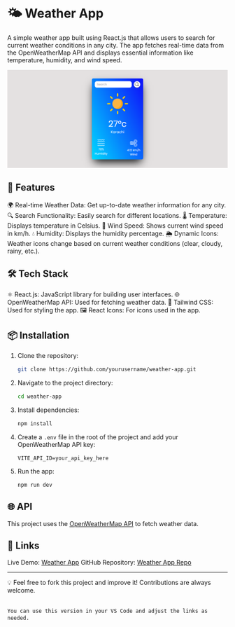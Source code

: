 # 🌤️ Weather App

A simple weather app built using React.js that allows users to search for current weather conditions in any city. The app fetches real-time data from the OpenWeatherMap API and displays essential information like temperature, humidity, and wind speed.

![Weather App Screenshot](./screenshot.png)

## 🚀 Features

🌍 Real-time Weather Data: Get up-to-date weather information for any city.
🔍 Search Functionality: Easily search for different locations.
🌡️ Temperature: Displays temperature in Celsius.
💨 Wind Speed: Shows current wind speed in km/h.
💧 Humidity: Displays the humidity percentage.
🌦️ Dynamic Icons: Weather icons change based on current weather conditions (clear, cloudy, rainy, etc.).

## 🛠️ Tech Stack

⚛️ React.js: JavaScript library for building user interfaces.
🌐 OpenWeatherMap API: Used for fetching weather data.
🎨 Tailwind CSS: Used for styling the app.
🖼️ React Icons: For icons used in the app.

## 📦 Installation

1. Clone the repository:

   ```bash
   git clone https://github.com/yourusername/weather-app.git
   ```

2. Navigate to the project directory:
   ```bash
   cd weather-app
   ```
3. Install dependencies:
   ```bash
   npm install
   ```
4. Create a `.env` file in the root of the project and add your OpenWeatherMap API key:
   ```env
   VITE_API_ID=your_api_key_here
   ```
5. Run the app:
   ```bash
   npm run dev
   ```

## 🌐 API

This project uses the [OpenWeatherMap API](https://openweathermap.org/api) to fetch weather data.

## 🔗 Links

Live Demo: [Weather App](https://your-live-demo-link.com)
GitHub Repository: [Weather App Repo](https://github.com/yourusername/weather-app)

---

💡 Feel free to fork this project and improve it! Contributions are always welcome.

```

You can use this version in your VS Code and adjust the links as needed.
```

```

```

